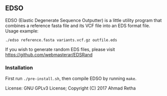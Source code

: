 ## EDSO

EDSO (Elastic Degenerate Sequence Outputter) is a little utility program that
combines a reference fasta file and its VCF file into an EDS format file.
Usage example:

`./edso reference.fasta variants.vcf.gz outfile.eds`

If you wish to generate random EDS files, please visit https://github.com/webmasterar/EDSRand

### Installation

First run `./pre-install.sh`, then compile EDSO by running `make`.

License: GNU GPLv3 License; Copyright (C) 2017 Ahmad Retha
